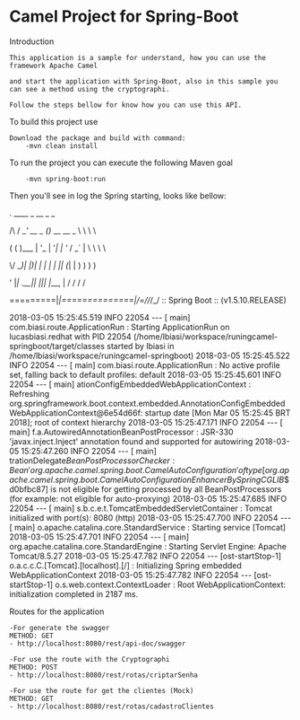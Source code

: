 Camel Project for Spring-Boot 
=========================================

Introduction

	This application is a sample for understand, how you can use the framework Apache Camel
	
	and start the application with Spring-Boot, also in this sample you can see a method using the cryptographi.
	
	Follow the steps bellow for know how you can use this API.
	
To build this project use

    Download the package and build with command:
    	-mvn clean install

To run the project you can execute the following Maven goal

    	-mvn spring-boot:run
 
Then you'll see in log the Spring starting, looks like bellow:

  .   ____          _            __ _ _

 /\\ / ___'_ __ _ _(_)_ __  __ _ \ \ \ \

( ( )\___ | '_ | '_| | '_ \/ _` | \ \ \ \

 \\/  ___)| |_)| | | | | || (_| |  ) ) ) )

  '  |____| .__|_| |_|_| |_\__, | / / / /

 =========|_|==============|___/=/_/_/_/
 :: Spring Boot ::       (v1.5.10.RELEASE)

2018-03-05 15:25:45.519  INFO 22054 --- [           main] com.biasi.route.ApplicationRun           : Starting ApplicationRun on lucasbiasi.redhat with PID 22054 (/home/lbiasi/workspace/runingcamel-springboot/target/classes started by lbiasi in /home/lbiasi/workspace/runingcamel-springboot)
2018-03-05 15:25:45.522  INFO 22054 --- [           main] com.biasi.route.ApplicationRun           : No active profile set, falling back to default profiles: default
2018-03-05 15:25:45.601  INFO 22054 --- [           main] ationConfigEmbeddedWebApplicationContext : Refreshing org.springframework.boot.context.embedded.AnnotationConfigEmbeddedWebApplicationContext@6e54d66f: startup date [Mon Mar 05 15:25:45 BRT 2018]; root of context hierarchy
2018-03-05 15:25:47.171  INFO 22054 --- [           main] f.a.AutowiredAnnotationBeanPostProcessor : JSR-330 'javax.inject.Inject' annotation found and supported for autowiring
2018-03-05 15:25:47.260  INFO 22054 --- [           main] trationDelegate$BeanPostProcessorChecker : Bean 'org.apache.camel.spring.boot.CamelAutoConfiguration' of type [org.apache.camel.spring.boot.CamelAutoConfiguration$$EnhancerBySpringCGLIB$$d0bfbc87] is not eligible for getting processed by all BeanPostProcessors (for example: not eligible for auto-proxying)
2018-03-05 15:25:47.685  INFO 22054 --- [           main] s.b.c.e.t.TomcatEmbeddedServletContainer : Tomcat initialized with port(s): 8080 (http)
2018-03-05 15:25:47.700  INFO 22054 --- [           main] o.apache.catalina.core.StandardService   : Starting service [Tomcat]
2018-03-05 15:25:47.701  INFO 22054 --- [           main] org.apache.catalina.core.StandardEngine  : Starting Servlet Engine: Apache Tomcat/8.5.27
2018-03-05 15:25:47.782  INFO 22054 --- [ost-startStop-1] o.a.c.c.C.[Tomcat].[localhost].[/]       : Initializing Spring embedded WebApplicationContext
2018-03-05 15:25:47.782  INFO 22054 --- [ost-startStop-1] o.s.web.context.ContextLoader            : Root WebApplicationContext: initialization completed in 2187 ms.


Routes for the application

    -For generate the swagger
    METHOD: GET 
    - http://localhost:8080/rest/api-doc/swagger
    
    -For use the route with the Cryptographi
    METHOD: POST 
    - http://localhost:8080/rest/rotas/criptarSenha
    
    -For use the route for get the clientes (Mock)
    METHOD: GET 
    - http://localhost:8080/rest/rotas/cadastroClientes